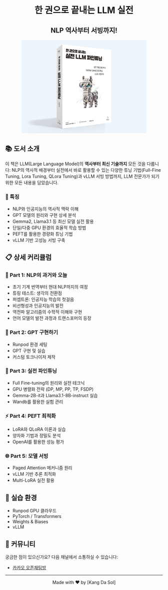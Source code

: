 
<div align="center">

# 한 권으로 끝내는 LLM 실전
## NLP 역사부터 서빙까지!
<img src="./image/책표지.png" width="400">
</div>

## 📚 도서 소개

이 책은 LLM(Large Language Model)의 **역사부터 최신 기술까지** 모든 것을 다룹니다: NLP의 역사적 배경부터 실전에서 바로 활용할 수 있는 다양한 튜닝 기법(Full-Fine Tuning, Lora Tuning, QLora Tuning)과 vLLM 서빙 방법까지, LLM 전문가가 되기 위한 모든 내용을 담았습니다.


### 🌟 특징
- NLP와 인공지능의 역사적 맥락 이해
- GPT 모델의 원리와 구현 상세 분석
- Gemma2, Llama3.1 등 최신 모델 실전 활용
- 단일/다중 GPU 환경의 효율적 학습 방법
- PEFT를 활용한 경량화 튜닝 기법
- vLLM 기반 고성능 서빙 구축

## 📋 상세 커리큘럼

### 📖 Part 1: NLP의 과거와 오늘
- 초기 기계 번역부터 현대 NLP까지의 여정
- 튜링 테스트: 생각의 전환점
- 퍼셉트론: 인공지능 학습의 첫걸음
- 비선형성과 인공지능의 발전
- 역전파 알고리즘의 수학적 이해와 구현
- 언어 모델의 발전 과정과 트랜스포머의 등장

### 🔧 Part 2: GPT 구현하기
- Runpod 환경 세팅
- GPT 구현 및 실습 
- 커스텀 토크나이저 제작

### 🚀 Part 3: 실전 파인튜닝
- Full Fine-tuning의 원리와 실전 테크닉
- GPU 병렬화 전략 (DP, MP, PP, TP, FSDP)
- Gemma-2B-it과 Llama3.1-8B-instruct 실습
- Wandb를 활용한 실험 관리

### ⚡ Part 4: PEFT 최적화
- LoRA와 QLoRA 이론과 실습
- 양자화 기법과 정밀도 분석
- OpenAI를 활용한 성능 평가

### 🌐 Part 5: 모델 서빙
- Paged Attention 메커니즘 원리
- vLLM 기반 추론 최적화
- Multi-LoRA 실전 활용

## 🎯 실습 환경
- Runpod GPU 클라우드
- PyTorch / Transformers
- Weights & Biases
- vLLM


## 🤝 커뮤니티

궁금한 점이 있으신가요? 다음 채널에서 소통하실 수 있습니다:

- [카카오 오픈채팅방](https://open.kakao.com/o/gO7Y1YMg)

---
<div align="center">
Made with ❤️ by [Kang Da Sol]
</div>


